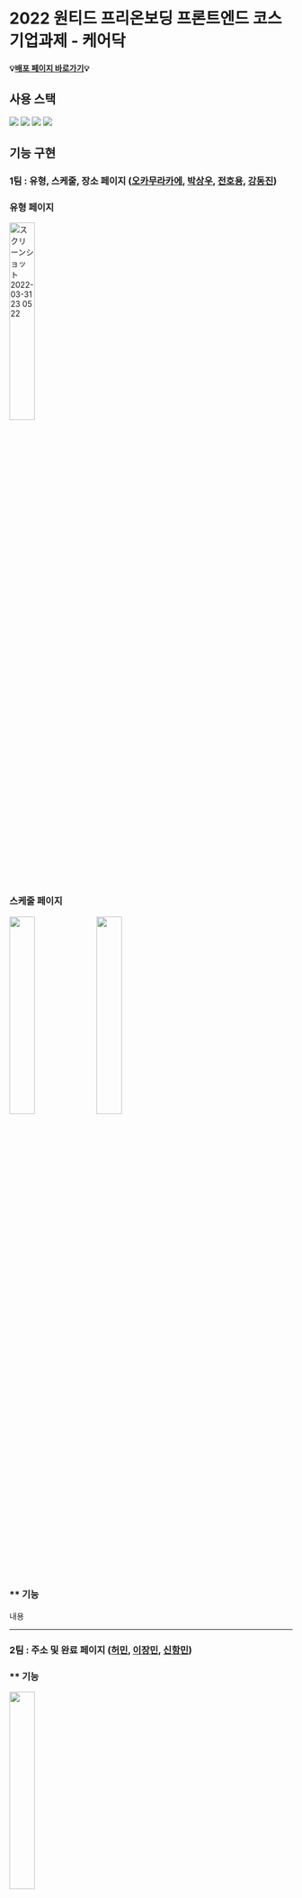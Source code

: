 # 2022 원티드 프리온보딩 프론트엔드 코스 기업과제 - 케어닥

#### 💡[배포 페이지 바로가기](https://wanted-codestates-project-2-6.vercel.app/)💡

## 사용 스택

<p>
  <img src="https://img.shields.io/badge/Typescript-3178C6?style=for-the-badge&logo=TypeScript&logoColor=white" />
  <img src="https://img.shields.io/badge/react-%2320232a.svg?style=for-the-badge&logo=react&logoColor=%2361DAFB" />
  <img src="https://img.shields.io/badge/styled--components-DB7093?style=for-the-badge&logo=styled-components&logoColor=white" />
  <img src="https://img.shields.io/badge/react--icons-brightgreen?style=for-the-badge" />
</p>


## 기능 구현

### 1팀 : 유형, 스케줄, 장소 페이지  ([오카무라카에](https://github.com/kaehehehe), [박상우](https://github.com/SangWoo9734), [전호용](https://github.com/mooroom), [강동진](https://github.com/jinn2u))

### 유형 페이지
<img width=30% alt="スクリーンショット 2022-03-31 23 05 22" src="https://user-images.githubusercontent.com/77221488/161074338-2e936d37-f236-41fe-8800-9b7a4885bce8.png">

### 스케줄 페이지

<div style={display:flex}>
  <img src="https://user-images.githubusercontent.com/77221488/161072993-d1eb8a37-ca86-492e-ac2d-6f9d88f95a90.gif" width=30% />
  <img src="https://user-images.githubusercontent.com/77221488/161073489-3bca62b8-cc59-4190-82be-cfc69cffa9fa.gif" width=30%/>
</div>

### ** 기능

내용

---

### 2팀 : 주소 및 완료 페이지 ([허민](https://github.com/hhhminme), [이장민](https://github.com/leo-xee), [신항민](https://github.com/ssinking91))

### ** 기능
<img src="https://user-images.githubusercontent.com/54930877/158109938-8af81616-58b6-4d9f-9e54-c6dc341810c3.gif" width=30% />

주소페이지는 모달을 통해 구현을 하였습니다. openAPI 통신 시 필요한 엔드포인트와 key는 .env 파일에 넣어 사용을 하였습니다. 

```tsx
  async function getAddress(SearchValue: string) {
    try {
      const response = await axios.get<RespAddr>(process.env.REACT_APP_ADDRESS_URL as string, {
        params: {
          currentPage: 1,
          countPerPage: 10,
          keyword: SearchValue,
          confmKey: process.env.REACT_APP_ADDRESS_API_KEY,
          resultType: "json",
        },
      });
      if (response.data) {
        setAddress(response.data.results.juso);
      }
    } catch (error) {
      console.error(error);
    }
  }
```
이때 통신된 데이터 결과 값은 Address state에 저장하여 목록에 출력을 해주고 있습니다. 
이때 사용자가 주소를 클릭하였을 경우, 해당 내용을 필터링하여 저장하고 차후 상세주소를 입력하면 해당 내용을 context에 저장하여 완료페이지에서도 사용할 수 있도록 구현하였습니다.

```tsx
  const handleAddressClick = (value: Addr) => {
    const filterdObj: Address = {
      addressDetail: "",
      jibunAddress: value.jibunAddr,
      liName: value.lnbrMnnm,
      locationCode: value.emdNo,
      roadCode: value.zipNo,
      myundongName: value.emdNm,
      roadAddress: value.roadAddr,
      sidoName: value.siNm,
      sigunguName: value.sggNm,
    };
    setFilterdAddr(filterdObj);
    setModalState(false);
  };
```
```tsx
 useEffect(() => {
    if (filterdAddr?.roadAddress && detailAddress && covidTest) {
      const tmpObj: Address = filterdAddr;
      tmpObj.addressDetail = detailAddress;
      dispatch({ type: "SET_ADDRESS", address: tmpObj });
      dispatch({ type: "SET_COVID_TEST_TYPE", covidTestType: covidTest });
      setDisabled(false);
    }
  }, [filterdAddr, detailAddress, covidTest]);
```
### ** 기능

내용

---


## 팀원 소개

| 이름         | 깃허브                                           |
| ------------ | --------------------------------------------- |
| 강동진       | [jinn2u](https://github.com/jinn2u)             |
| 박상우       | [SangWoo9734](https://github.com/SangWoo9734)   |
| 신항민       | [ssinking91](https://github.com/ssinking91)     |
| 이장민       | [leo-xee](https://github.com/leo-xee)           |
| 오카무라카에 | [kaehehehe](https://github.com/kaehehehe)         | 
| 허민         | [hhhminme](https://github.com/hhhminme)        |
| 전호용       | [mooroom](https://github.com/mooroom)           |
